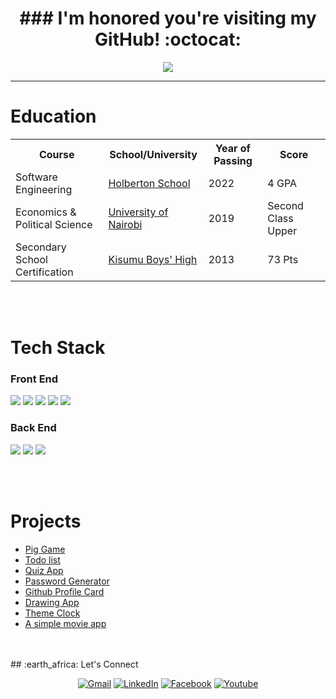 <h1 align="center">### I'm honored you're visiting my GitHub! :octocat: </h1>
<p align="center">
  
<p align="center">
  <a href="https://github.com/DenverCoder1/readme-typing-svg"><img src="https://readme-typing-svg.herokuapp.com?lines=Tech%20Enthusiast;Graphic%20Designer;Forever%20A%20Student&center=true&width=500&height=50"></a>
</p>
<hr/>


# Education

<table>
  <tr>
    <th>Course</th>
    <th>School/University</th>
    <th>Year of Passing</th>
    <th>Score</th>
  </tr>
  <tr>
    <td> Software Engineering</td>
    <td><a href="https://www.holbertonschool.com/">Holberton School</a></td>
    <td>2022</td>
    <td>4 GPA</td>
  </tr>
  <tr>
    <td>Economics & Political Science</td>
    <td><a href="https://www.uonbi.ac.ke/">University of Nairobi</a></td>
    <td>2019</td>
    <td>Second Class Upper</td>
  </tr>
  <tr>
    <td>Secondary School Certification</td>
    <td><a href="#">Kisumu Boys' High</a></td>
    <td>2013</td>
    <td>73 Pts</td>
  </tr>
 </table>
    
<Br>
 <Br>


# Tech Stack

### Front End

<img src="https://img.shields.io/badge/HTML5-E34F26?style=for-the-badge&logo=html5&logoColor=white"> <img  src="https://img.shields.io/badge/CSS3-1572B6?style=for-the-badge&logo=css3&logoColor=white"> <img  src="https://img.shields.io/badge/JavaScript-F7DF1E?style=for-the-badge&logo=javascript&logoColor=black"> <img  src="https://img.shields.io/badge/Bootstrap-563D7C?style=for-the-badge&logo=bootstrap&logoColor=white"> <img  src="https://img.shields.io/badge/React-20232A?style=for-the-badge&logo=react&logoColor=61DAFB">  

### Back End

 <img src="https://img.shields.io/badge/Python-ffd340?style=for-the-badge&logo=python&logoColor=black">  <img src="https://img.shields.io/badge/PHP-686ca3?style=for-the-badge&logo=php&logoColor=white"> <img src="https://img.shields.io/badge/Firebase-F5820B?style=for-the-badge&logo=firebase&logoColor=FFCB2B">

<br>
<br>
   
   # Projects

- [Pig Game](https://lnkd.in/diBfEFZ)
- [Todo list](https://lnkd.in/dcWPymdG)
- [Quiz App](https://lnkd.in/dhq4XC7M)
- [Password Generator](https://lnkd.in/dKD94x6)
- [Github Profile Card](https://lnkd.in/dP5WUWg)
- [Drawing App](https://lnkd.in/dk73wsM)
- [Theme Clock](https://lnkd.in/dYEuEhh)
- [A simple movie app](https://lnkd.in/dHwSKmE)
  
<br>
<br>
 ## :earth_africa: Let's Connect
<p align="center">
  <a href="mailto:winstoneochieng.wo@gmail.com"><img src="https://img.icons8.com/bubbles/50/000000/gmail.png" alt="Gmail"/></a>
	<a href="https://www.linkedin.com/in/winstone-ochieng-679355b7/"><img src="https://img.icons8.com/bubbles/50/000000/linkedin.png" alt="LinkedIn"/></a>
	<a href="https://web.facebook.com/onyi.wins"><img src="https://img.icons8.com/bubbles/50/000000/facebook-new.png" alt="Facebook"/></a>
	<a href="https://www.youtube.com/channel/UCRa1sJI4RjVV4Yxxbw8sQ9A"><img src="https://img.icons8.com/bubbles/50/000000/youtube.png" alt="Youtube"/></a>
	
</p>
   
  
<!--
**winstoneochieng/winstoneochieng** is a ✨ _special_ ✨ repository because its `README.md` (this file) appears on your GitHub profile.

Here are some ideas to get you started:

- 🔭 I’m currently working on ...
- 🌱 I’m currently learning ...
- 👯 I’m looking to collaborate on ...
- 🤔 I’m looking for help with ...
- 💬 Ask me about ...
- 📫 How to reach me: ...
- 😄 Pronouns: ...
- ⚡ Fun fact: ...
-->
